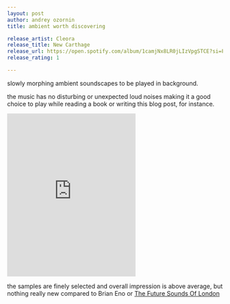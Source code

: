 ```yaml
---
layout: post
author: andrey ozornin
title: ambient worth discovering

release_artist: Cleora
release_title: New Carthage
release_url: https://open.spotify.com/album/1camjNx8LR0jLIzVpgSTCE?si=FQ0NJMr4TeaI4E3WEct4wg
release_rating: 1

---
```


slowly morphing ambient soundscapes to be played in background.

the music has no disturbing or unexpected loud noises making it a good choice to play while reading a book or writing this blog post, for instance.

<iframe src="https://open.spotify.com/embed/album/1camjNx8LR0jLIzVpgSTCE" width="300" height="380" frameborder="0" allowtransparency="true" allow="encrypted-media"></iframe>

the samples are finely selected and overall impression is above average, but nothing really new compared to Brian Eno or [The Future Sounds Of London](/2020/10/30/the-future-sounds-of-london.html)
